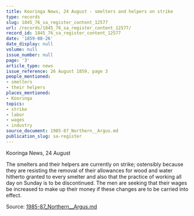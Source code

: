 ```yaml
---
title: Kooringa News, 24 August - smelters and helpers on strike
type: records
slug: 1845_76_sa_register_content_12577
url: /records/1845_76_sa_register_content_12577/
record_id: 1845_76_sa_register_content_12577
date: '1859-08-26'
date_display: null
volume: null
issue_number: null
page: '3'
article_type: news
issue_reference: 26 August 1859, page 3
people_mentioned:
- smelters
- their helpers
places_mentioned:
- Kooringa
topics:
- strike
- labor
- wages
- industry
source_document: 1985-87_Northern__Argus.md
publication_slug: sa-register
---
```


Kooringa News, 24 August

The smelters and their helpers are currently on strike; ostensibly because they are resisting the removal of their allowances for wood and water hitherto granted to every smelter and also that the practice of working all day on Sunday is to be discontinued.  The men are seeking that their wages be increased to make up their money if these changes are to be carried into effect.

Source: [1985-87_Northern__Argus.md](/downloads/markdown/1985-87_Northern__Argus.md)
